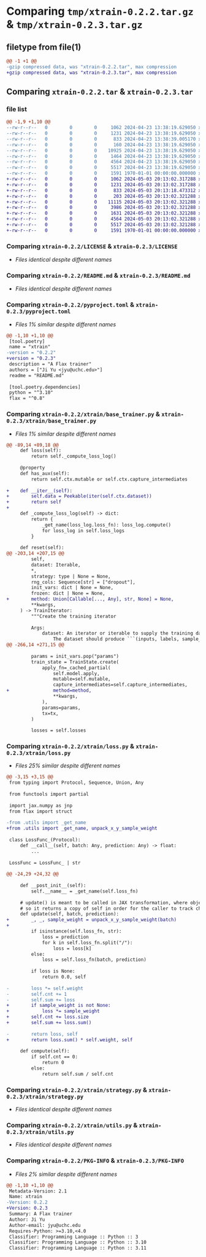 # Comparing `tmp/xtrain-0.2.2.tar.gz` & `tmp/xtrain-0.2.3.tar.gz`

## filetype from file(1)

```diff
@@ -1 +1 @@
-gzip compressed data, was "xtrain-0.2.2.tar", max compression
+gzip compressed data, was "xtrain-0.2.3.tar", max compression
```

## Comparing `xtrain-0.2.2.tar` & `xtrain-0.2.3.tar`

### file list

```diff
@@ -1,9 +1,10 @@
--rw-r--r--   0        0        0     1062 2024-04-23 13:38:19.629050 xtrain-0.2.2/LICENSE
--rw-r--r--   0        0        0     1231 2024-04-23 13:38:19.629050 xtrain-0.2.2/README.md
--rw-r--r--   0        0        0      833 2024-04-23 13:38:39.005170 xtrain-0.2.2/pyproject.toml
--rw-r--r--   0        0        0      160 2024-04-23 13:38:19.629050 xtrain-0.2.2/xtrain/__init__.py
--rw-r--r--   0        0        0    10925 2024-04-23 13:38:19.629050 xtrain-0.2.2/xtrain/base_trainer.py
--rw-r--r--   0        0        0     1464 2024-04-23 13:38:19.629050 xtrain-0.2.2/xtrain/loss.py
--rw-r--r--   0        0        0     4564 2024-04-23 13:38:19.629050 xtrain-0.2.2/xtrain/strategy.py
--rw-r--r--   0        0        0     5517 2024-04-23 13:38:19.629050 xtrain-0.2.2/xtrain/utils.py
--rw-r--r--   0        0        0     1591 1970-01-01 00:00:00.000000 xtrain-0.2.2/PKG-INFO
+-rw-r--r--   0        0        0     1062 2024-05-03 20:13:02.317288 xtrain-0.2.3/LICENSE
+-rw-r--r--   0        0        0     1231 2024-05-03 20:13:02.317288 xtrain-0.2.3/README.md
+-rw-r--r--   0        0        0      833 2024-05-03 20:13:18.473312 xtrain-0.2.3/pyproject.toml
+-rw-r--r--   0        0        0      203 2024-05-03 20:13:02.321288 xtrain-0.2.3/xtrain/__init__.py
+-rw-r--r--   0        0        0    11115 2024-05-03 20:13:02.321288 xtrain-0.2.3/xtrain/base_trainer.py
+-rw-r--r--   0        0        0     3986 2024-05-03 20:13:02.321288 xtrain-0.2.3/xtrain/closure.py
+-rw-r--r--   0        0        0     1631 2024-05-03 20:13:02.321288 xtrain-0.2.3/xtrain/loss.py
+-rw-r--r--   0        0        0     4564 2024-05-03 20:13:02.321288 xtrain-0.2.3/xtrain/strategy.py
+-rw-r--r--   0        0        0     5517 2024-05-03 20:13:02.321288 xtrain-0.2.3/xtrain/utils.py
+-rw-r--r--   0        0        0     1591 1970-01-01 00:00:00.000000 xtrain-0.2.3/PKG-INFO
```

### Comparing `xtrain-0.2.2/LICENSE` & `xtrain-0.2.3/LICENSE`

 * *Files identical despite different names*

### Comparing `xtrain-0.2.2/README.md` & `xtrain-0.2.3/README.md`

 * *Files identical despite different names*

### Comparing `xtrain-0.2.2/pyproject.toml` & `xtrain-0.2.3/pyproject.toml`

 * *Files 1% similar despite different names*

```diff
@@ -1,10 +1,10 @@
 [tool.poetry]
 name = "xtrain"
-version = "0.2.2"
+version = "0.2.3"
 description = "A Flax trainer"
 authors = ["Ji Yu <jyu@uchc.edu>"]
 readme = "README.md"
 
 [tool.poetry.dependencies]
 python = "^3.10"
 flax = "^0.8"
```

### Comparing `xtrain-0.2.2/xtrain/base_trainer.py` & `xtrain-0.2.3/xtrain/base_trainer.py`

 * *Files 1% similar despite different names*

```diff
@@ -89,14 +89,18 @@
     def loss(self):
         return self._compute_loss_log()
 
     @property
     def has_aux(self):
         return self.ctx.mutable or self.ctx.capture_intermediates
 
+    def __iter__(self):
+        self.data = Peekable(iter(self.ctx.dataset))
+        return self
+
     def _compute_loss_log(self) -> dict:
         return {
             _get_name(loss_log.loss_fn): loss_log.compute()
             for loss_log in self.loss_logs
         }
 
     def reset(self):
@@ -203,14 +207,15 @@
         self,
         dataset: Iterable,
         *,
         strategy: type | None = None,
         rng_cols: Sequence[str] = ["dropout"],
         init_vars: dict | None = None,
         frozen: dict | None = None,
+        method: Union[Callable[..., Any], str, None] = None,
         **kwargs,
     ) -> TrainIterator:
         """Create the training iterator
 
         Args:
             dataset: An iterator or iterable to supply the training data.
                 The dataset should produce ```(inputs, labels, sample_weight)```, however
@@ -266,14 +271,15 @@
 
         params = init_vars.pop("params")
         train_state = TrainState.create(
             apply_fn=_cached_partial(
                 self.model.apply,
                 mutable=self.mutable,
                 capture_intermediates=self.capture_intermediates,
+                method=method,
                 **kwargs,
             ),
             params=params,
             tx=tx,
         )
 
         losses = self.losses
```

### Comparing `xtrain-0.2.2/xtrain/loss.py` & `xtrain-0.2.3/xtrain/loss.py`

 * *Files 25% similar despite different names*

```diff
@@ -3,15 +3,15 @@
 from typing import Protocol, Sequence, Union, Any
 
 from functools import partial
 
 import jax.numpy as jnp
 from flax import struct
 
-from .utils import _get_name
+from .utils import _get_name, unpack_x_y_sample_weight
 
 class LossFunc_(Protocol):
     def __call__(self, batch: Any, prediction: Any) -> float:
         ...
 
 LossFunc = LossFunc_ | str
 
@@ -24,29 +24,32 @@
 
     def __post_init__(self):
         self.__name__ = _get_name(self.loss_fn)
 
     # update() is meant to be called in JAX transformation, where objects are immutable
     # so it returns a copy of self in order for the caller to track changes to the object.
     def update(self, batch, prediction):
+        _, _, sample_weight = unpack_x_y_sample_weight(batch)
+
         if isinstance(self.loss_fn, str):
             loss = prediction
             for k in self.loss_fn.split("/"):
                 loss = loss[k]
         else:
             loss = self.loss_fn(batch, prediction)
 
         if loss is None:
             return 0.0, self
 
-        loss *= self.weight
-        self.cnt += 1
-        self.sum += loss
+        if sample_weight is not None:
+            loss *= sample_weight
+        self.cnt += loss.size
+        self.sum += loss.sum()
 
-        return loss, self
+        return loss.sum() * self.weight, self
 
     def compute(self):
         if self.cnt == 0:
             return 0
         else:
             return self.sum / self.cnt
```

### Comparing `xtrain-0.2.2/xtrain/strategy.py` & `xtrain-0.2.3/xtrain/strategy.py`

 * *Files identical despite different names*

### Comparing `xtrain-0.2.2/xtrain/utils.py` & `xtrain-0.2.3/xtrain/utils.py`

 * *Files identical despite different names*

### Comparing `xtrain-0.2.2/PKG-INFO` & `xtrain-0.2.3/PKG-INFO`

 * *Files 2% similar despite different names*

```diff
@@ -1,10 +1,10 @@
 Metadata-Version: 2.1
 Name: xtrain
-Version: 0.2.2
+Version: 0.2.3
 Summary: A Flax trainer
 Author: Ji Yu
 Author-email: jyu@uchc.edu
 Requires-Python: >=3.10,<4.0
 Classifier: Programming Language :: Python :: 3
 Classifier: Programming Language :: Python :: 3.10
 Classifier: Programming Language :: Python :: 3.11
```

